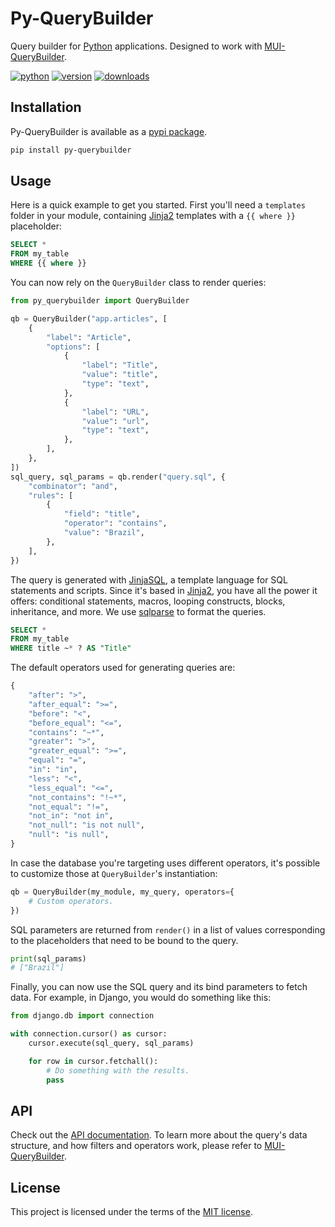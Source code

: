 # Py-QueryBuilder

Query builder for [Python](https://python.org/) applications. Designed to work with [MUI-QueryBuilder][mui-querybuilder].

[![python](https://img.shields.io/pypi/pyversions/py-querybuilder.svg)][py-querybuilder]
[![version](https://img.shields.io/pypi/v/py-querybuilder.svg)][py-querybuilder]
[![downloads](https://img.shields.io/pypi/dm/py-querybuilder.svg)][py-querybuilder]

## Installation

Py-QueryBuilder is available as a [pypi package][py-querybuilder].

```sh
pip install py-querybuilder
```

## Usage

Here is a quick example to get you started.
First you'll need a `templates` folder in your module, containing [Jinja2][jinja2] templates with a `{{ where }}` placeholder:

```sql
SELECT *
FROM my_table
WHERE {{ where }}
```

You can now rely on the `QueryBuilder` class to render queries:

```py
from py_querybuilder import QueryBuilder

qb = QueryBuilder("app.articles", [
    {
        "label": "Article",
        "options": [
            {
                "label": "Title",
                "value": "title",
                "type": "text",
            },
            {
                "label": "URL",
                "value": "url",
                "type": "text",
            },
        ],
    },
])
sql_query, sql_params = qb.render("query.sql", {
    "combinator": "and",
    "rules": [
        {
            "field": "title",
            "operator": "contains",
            "value": "Brazil",
        },
    ],
})
```

The query is generated with [JinjaSQL][jinjasql], a template language for SQL statements and scripts.
Since it's based in [Jinja2][jinja2], you have all the power it offers: conditional statements, macros, looping constructs, blocks, inheritance, and more.
We use [sqlparse][sqlparse] to format the queries.

```sql
SELECT *
FROM my_table
WHERE title ~* ? AS "Title"
```

The default operators used for generating queries are:

```py
{
    "after": ">",
    "after_equal": ">=",
    "before": "<",
    "before_equal": "<=",
    "contains": "~*",
    "greater": ">",
    "greater_equal": ">=",
    "equal": "=",
    "in": "in",
    "less": "<",
    "less_equal": "<=",
    "not_contains": "!~*",
    "not_equal": "!=",
    "not_in": "not in",
    "not_null": "is not null",
    "null": "is null",
}
```

In case the database you're targeting uses different operators, it's possible to customize those at `QueryBuilder`'s instantiation:

```py
qb = QueryBuilder(my_module, my_query, operators={
    # Custom operators.
})
```

SQL parameters are returned from `render()` in a list of values corresponding to the placeholders that need to be bound to the query.

```py
print(sql_params)
# ["Brazil"]
```

Finally, you can now use the SQL query and its bind parameters to fetch data.
For example, in Django, you would do something like this:

```py
from django.db import connection

with connection.cursor() as cursor:
    cursor.execute(sql_query, sql_params)

    for row in cursor.fetchall():
        # Do something with the results.
        pass
```

## API

Check out the [API documentation](https://tiagofernandez.com/py-querybuilder/).
To learn more about the query's data structure, and how filters and operators work, please refer to [MUI-QueryBuilder][mui-querybuilder].

## License

This project is licensed under the terms of the [MIT license](/LICENSE).

[jinja2]: https://jinja.palletsprojects.com/
[jinjasql]: https://github.com/hashedin/jinjasql/
[mui-querybuilder]: https://github.com/tiagofernandez/mui-querybuilder/#mui-querybuilder
[py-querybuilder]: https://pypi.org/project/py-querybuilder
[sqlparse]: https://github.com/andialbrecht/sqlparse/
